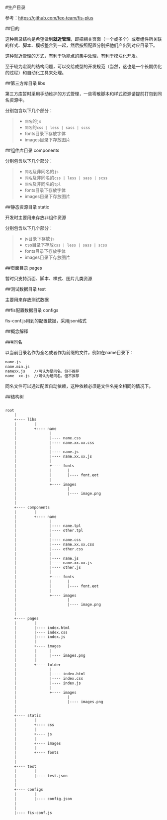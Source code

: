 #生产目录

参考：https://github.com/fex-team/fis-plus

##目的

这种目录结构是希望做到**就近管理**，即把相关页面（一个或多个）或者组件所关联的样式、脚本、模板整合到一起，然后按照配置分别把他们产出到对应目录下。

这种就近管理的方式，有利于功能点的集中处理，有利于模块化开发。

至于较为宏观的结构问题，可以交给成型的开发规范（当然，这也是一个长期优化的过程）和自动化工具来处理。

##第三方库目录 libs

第三方库暂时采用手动维护的方式管理，一些零散脚本和样式资源请提前打包到同名资源中。

分别包含以下几个部分：

>+ `同名`的`js`
>+ `同名`的`css | less | sass | scss`
>+ fonts目录下存放字体
>+ images目录下存放图片


##组件库目录 components

分别包含以下几个部分：

>+ `同名`及非同名的`js`
>+ `同名`及非同名的`css | less | sass | scss`
>+ `同名`及非同名的`tpl`
>+ fonts目录下存放字体
>+ images目录下存放图片

##静态资源目录 static

开发时主要用来存放非组件资源

分别包含以下几个部分：

>+ js目录下存放`js`
>+ css目录下存放`css | less | sass | scss`
>+ fonts目录下存放字体
>+ images目录下存放图片

##页面目录 pages

暂时只支持页面、脚本、样式、图片几类资源

##测试数据目录 test

主要用来存放测试数据

##fis配置数据目录 configs

fis-conf.js用到的配置数据，采用json格式

##概念解释

###同名

以当前目录名作为全名或者作为前缀的文件，例如在name目录下：

````html
name.js
name.min.js
namexx.js    //可认为是同名，但不推荐
name  xx.js  //可认为是同名，但不推荐
````

同名文件可以通过配置自动依赖，这种依赖必须是文件名完全相同的情况下。

##结构树

````html

root   
    |
    +---- libs        
    |        |
    |        +---- name     
    |               |     
    |               |---- name.css         
    |               |---- name.xx.xx.css   
    |               |     
	|               |---- name.js          
    |               |---- name.xx.xx.js    
    |               |  
    |               +---- fonts            
    |               |       |
    |               |       |---- font.eot
    |               |  
    |               +---- images           
    |                       |
    |                       |---- image.png
    |
    |
    +---- components 
    |        |
    |        +---- name  
    |               |     
    |               |---- name.tpl
    |               |---- other.tpl
    |               |     
    |               |---- name.css
    |               |---- name.xx.xx.css
    |               |---- other.css
    |               |     
    |               |---- name.js
    |               |---- name.xx.xx.js
    |               |---- other.js
    |               |  
    |               +---- fonts
    |               |       |
    |               |       |---- font.eot
    |               |
    |               +---- images
    |                       |
	|                       |---- image.png
    |
    |
    +---- pages
    |        |    
    |        |---- index.html
    |        |---- index.css
    |        |---- index.js
    |        |  
    |        +---- images
    |        |      |
    |        |      |---- images.png
    |        |  
    |        +---- folder
    |               |     
    |               |---- index.html
    |               |---- index.css
	|               |---- index.js
    |               |  
    |               +---- images
    |                       |
    |                       |---- images.png
    |
    |       
    +---- static       
    |        |    
    |        +---- css  
    |        |      
    |        +---- js 
    |        |
    |        +---- images 
    |        |      
    |        +---- fonts
    |
    |        
    +---- test 
    |        |      
    |        |---- test.json
    |
    |              
    +---- configs       
    |        |      
	|        |---- config.json
    |
    |        
    |---- fis-conf.js

````
